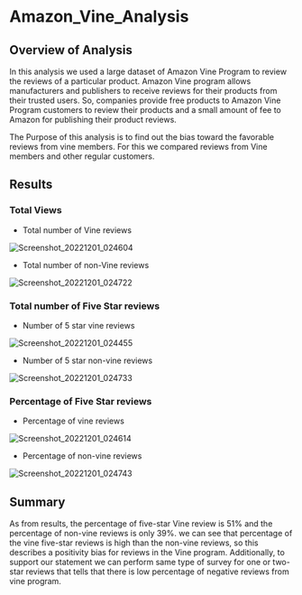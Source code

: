 # Amazon_Vine_Analysis
## Overview of Analysis
In this analysis we used a large dataset of Amazon   Vine Program to review the reviews of a particular product. Amazon Vine program allows manufacturers and publishers to receive reviews for their products from their trusted users. So, companies provide free products to Amazon Vine Program customers to review their products and a small amount of fee to Amazon for publishing their product reviews. 

The Purpose of this analysis is to find out the bias toward the favorable reviews from vine members. For this we compared reviews from Vine members and other regular customers.

## Results
### Total Views
- Total number of Vine reviews

![Screenshot_20221201_024604](https://user-images.githubusercontent.com/111101038/205177078-9040a901-0342-4429-a3f7-01a1fd7a613e.png)

- Total number of non-Vine reviews

![Screenshot_20221201_024722](https://user-images.githubusercontent.com/111101038/205177266-dc81c139-ca76-4c89-8292-97eda3e919d1.png)

### Total number of Five Star reviews
- Number of 5 star vine reviews

![Screenshot_20221201_024455](https://user-images.githubusercontent.com/111101038/205176960-4872a01e-7071-4b00-b40e-1a5f6d85a57e.png)

- Number of 5 star non-vine reviews

![Screenshot_20221201_024733](https://user-images.githubusercontent.com/111101038/205177402-e12a2d89-98ea-491a-adad-74c546e2ac29.png)

### Percentage of Five Star reviews
- Percentage of vine reviews

![Screenshot_20221201_024614](https://user-images.githubusercontent.com/111101038/205177151-9648bc0b-2849-46bf-8f58-435638661a14.png)

- Percentage of non-vine reviews

![Screenshot_20221201_024743](https://user-images.githubusercontent.com/111101038/205177445-f596930a-3337-4e7d-9b3a-ea13d042f1fe.png)
## Summary 
As from results, the percentage of five-star Vine review is 51% and the percentage of non-vine reviews is only 39%. we can see that percentage of the vine five-star reviews is high than the non-vine reviews, so this describes a positivity bias for reviews in the Vine program. Additionally, to support our statement we can perform same type of survey for one or two-star reviews that tells that there is low percentage of negative reviews from vine program.

